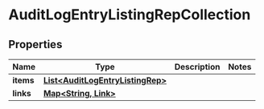 

# AuditLogEntryListingRepCollection


## Properties

| Name | Type | Description | Notes |
|------------ | ------------- | ------------- | -------------|
|**items** | [**List&lt;AuditLogEntryListingRep&gt;**](AuditLogEntryListingRep.md) |  |  |
|**links** | [**Map&lt;String, Link&gt;**](Link.md) |  |  |



